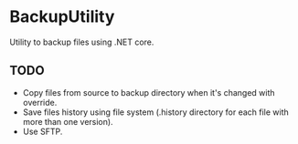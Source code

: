 # BackupUtility

Utility to backup files using .NET core.

## TODO

 - Copy files from source to backup directory when it's changed with override.
 - Save files history using file system (.history directory for each file with more than one version).
 - Use SFTP.